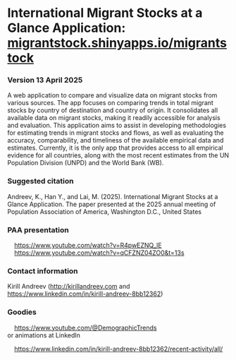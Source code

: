 # International Migrant Stocks at a Glance Application: [migrantstock.shinyapps.io/migrantstock](migrantstock.shinyapps.io/migrantstock)
### Version 13 April 2025

A web application to compare and visualize data on migrant stocks from various sources. The app focuses on comparing trends in total migrant stocks by country of destination and country of origin. It consolidates all available data on migrant stocks, making it readily accessible for analysis and evaluation. This application aims to assist in developing methodologies for estimating trends in migrant stocks and flows, as well as evaluating the accuracy, comparability, and timeliness of the available empirical data and estimates. Currently, it is the only app that provides access to all empirical evidence for all countries, along with the most recent estimates from the UN Population Division (UNPD) and the World Bank (WB).

### Suggested citation
Andreev, K., Han Y., and Lai, M. (2025). International Migrant Stocks at a Glance Application. The paper presented at the 2025 annual meeting of Population Association of America, Washington D.C., United States

### PAA presentation
&nbsp;&nbsp;&nbsp;&nbsp;https://www.youtube.com/watch?v=R4pwEZNQ_lE<br/>
&nbsp;&nbsp;&nbsp;&nbsp;https://www.youtube.com/watch?v=qCFZNZ04ZO0&t=13s<br/>
	
### Contact information<br/>
Kirill Andreev (http://kirillandreev.com and https://www.linkedin.com/in/kirill-andreev-8bb12362)<br/>

### Goodies
&nbsp;&nbsp;&nbsp;&nbsp;https://www.youtube.com/@DemographicTrends
<br/>or animations at LinkedIn<br/>

&nbsp;&nbsp;&nbsp;&nbsp;https://www.linkedin.com/in/kirill-andreev-8bb12362/recent-activity/all/

